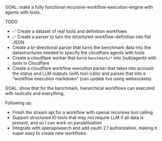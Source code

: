 GOAL: make a fully functional recursive-workflow-execution-engine with agents with tools.

TODO

- ✅ Create a dataset of real tools and definition workflows
- ✅ Create a parser to turn the structured-workflow-definition into flat JSON
- Create a bi-directional parser that turns the benchmark data into the datastructures needed to specify the cloudflare agents with tools
- Create a cloudflare worker that turns `benchmark/*` into (sub)agents with tools in Cloudflare
- Create a cloudflare workflow execution parser that takes into account the status and LLM outputs (with tool-calls) and parses that into a "workflow execution markdown" (can update live using websockets)

GOAL: show that for the benchmark, hierarchical workflows can executed with toolcalls and everything.

Following up:

- Finish the stream api for a workflow with openai recursive tool calling
- Support structured IO tools that may not require LLM if all data is present, and so I can work on paralellisation
- Integrate with openapisearch and add oauth 2.1 authorization, making it super easy to create new workflows.
